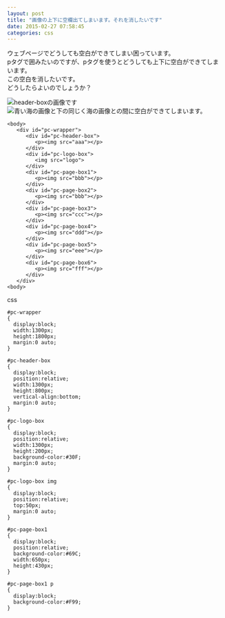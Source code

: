 ```yaml
---
layout: post
title: "画像の上下に空欄出てしまいます。それを消したいです"
date: 2015-02-27 07:58:45
categories: css
---
```

<p>ウェブページでどうしても空白ができてしまい困っています。<br>
pタグで囲みたいのですが、pタグを使うとどうしても上下に空白ができてしまいます。<br>
この空白を消したいです。<br>
どうしたらよいのでしょうか？</p>

<p><img src="https://i.stack.imgur.com/l0cn3.jpg" alt="header-boxの画像です"><br>
<img src="https://i.stack.imgur.com/hhnZa.jpg" alt="青い海の画像と下の同じく海の画像との間に空白ができてしまいます。"></p>

<pre><code>&lt;body&gt;
   &lt;div id="pc-wrapper"&gt;
      &lt;div id="pc-header-box"&gt;
         &lt;p&gt;&lt;img src="aaa"&gt;&lt;/p&gt;
      &lt;/div&gt;
      &lt;div id="pc-logo-box"&gt;
         &lt;img src="logo"&gt;
      &lt;/div&gt;
      &lt;div id="pc-page-box1"&gt;
         &lt;p&gt;&lt;img src="bbb"&gt;&lt;/p&gt;
      &lt;/div&gt;
      &lt;div id="pc-page-box2"&gt;
         &lt;p&gt;&lt;img src="bbb"&gt;&lt;/p&gt;
      &lt;/div&gt;
      &lt;div id="pc-page-box3"&gt;
         &lt;p&gt;&lt;img src="ccc"&gt;&lt;/p&gt;
      &lt;/div&gt;
      &lt;div id="pc-page-box4"&gt;
         &lt;p&gt;&lt;img src="ddd"&gt;&lt;/p&gt;
      &lt;/div&gt;
      &lt;div id="pc-page-box5"&gt;
         &lt;p&gt;&lt;img src="eee"&gt;&lt;/p&gt;
      &lt;/div&gt;
      &lt;div id="pc-page-box6"&gt;
         &lt;p&gt;&lt;img src="fff"&gt;&lt;/p&gt;
      &lt;/div&gt;
   &lt;/div&gt;
&lt;body&gt;
</code></pre>

<p>css</p>

<pre><code>#pc-wrapper
{
  display:block;
  width:1300px;
  height:1800px;
  margin:0 auto;
}

#pc-header-box
{
  display:block;
  position:relative;
  width:1300px;
  height:800px;
  vertical-align:bottom;
  margin:0 auto;
}

#pc-logo-box
{
  display:block;
  position:relative;
  width:1300px;
  height:200px;
  background-color:#30F;
  margin:0 auto;
}

#pc-logo-box img
{
  display:block;
  position:relative;
  top:50px;
  margin:0 auto;
}

#pc-page-box1
{
  display:block;
  position:relative;
  background-color:#69C;
  width:650px;
  height:430px;
}

#pc-page-box1 p
{
  display:block;
  background-color:#F99;
}
</code></pre>
